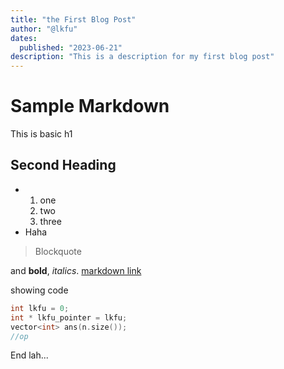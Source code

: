 ```yaml
---
title: "the First Blog Post"
author: "@lkfu"
dates:
  published: "2023-06-21"
description: "This is a description for my first blog post"
---
```


# Sample Markdown

This is basic h1

## Second Heading

- 1. one
  2. two
  3. three
- Haha

> Blockquote

and **bold**, _italics_.
[markdown link](https://markdowntohtml.com)

showing code

```cpp
int lkfu = 0;
int * lkfu_pointer = lkfu;
vector<int> ans(n.size());
//op
```

End lah...
